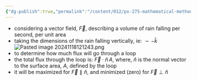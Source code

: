 ```yaml
---
{"dg-publish":true,"permalink":"/content/012/px-275-mathematical-methods/d-vector-integration/d4-vector-surface-area/px-275-d4a-flux-of-a-vector-field-through-a-loop/","noteIcon":"1","created":"2024-11-25T10:50:32.000+00:00","updated":"2024-11-26T10:05:58.918+00:00"}
---
```


- considering a vector field, $\vec F$, describing a volume of rain falling per second, per unit area
- taking the dimensions of the rain falling vertically, ie: $\sim - \hat k$
![Pasted image 20241118121243.png](/img/user/pics/Pasted%20image%2020241118121243.png)
- to determine how much flux will go through a loop
- the total flux through the loop is: $\vec F \cdot \hat n \, A$, where, $\hat n$ is the normal vector to the surface area, $A$, defined by the loop
- it will be maximized for $\vec F \parallel \hat n$, and minimized (zero) for $\vec F \perp \hat n$
